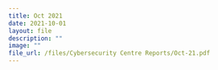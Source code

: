 ```yaml
---
title: Oct 2021
date: 2021-10-01
layout: file
description: ""
image: ""
file_url: /files/Cybersecurity Centre Reports/Oct-21.pdf
---
```

